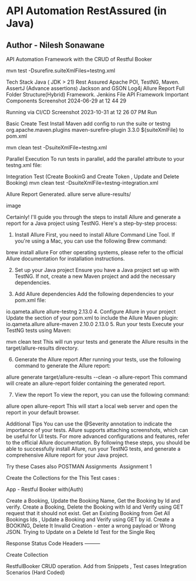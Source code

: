 # API Automation RestAssured (in Java)

## Author - Nilesh Sonawane

API Automation Framework with the CRUD of Restful Booker

mvn test -Dsurefire.suiteXmlFiles=testng.xml

Tech Stack
Java ( JDK > 21)
Rest Assured
Apache POI, TestNG, Maven.
AssertJ (Advance assertions)
Jackson and GSON
Log4j
Allure Report
Full Folder Structure(Hybrid) Framework.
Jenkins File
API Framework Important Components
Screenshot 2024-06-29 at 12 44 29

Running via CI/CD
Screenshot 2023-10-31 at 12 26 07 PM
Run

Basic Create Test
Install Maven
add config to run the suite or testng
<plugins>
<plugin>
<groupId>org.apache.maven.plugins</groupId>
<artifactId>maven-surefire-plugin</artifactId>
<version>3.3.0</version>
<configuration>
<suiteXmlFiles>
<suiteXmlFile>${suiteXmlFile}</suiteXmlFile>
</suiteXmlFiles>
</configuration>
</plugin>
</plugins>
</build>
to pom.xml

mvn clean test -DsuiteXmlFile=testng.xml

Parallel Execution
To run tests in parallel, add the parallel attribute to your testng.xml file:

<suite name="All Test Suite" parallel="methods" thread-count="2">

Integration Test (Create BookinG and Create Token , Update and Delete Booking)
mvn clean test -DsuiteXmlFile=testng-integration.xml

Allure Report Generated.
allure serve allure-results/

image

Certainly! I'll guide you through the steps to install Allure and generate a report for a Java project using TestNG. Here's a step-by-step process:

1. Install Allure
   First, you need to install Allure Command Line Tool. If you're using a Mac, you can use the following Brew command:

brew install allure
For other operating systems, please refer to the official Allure documentation for installation instructions.

2. Set up your Java project
   Ensure you have a Java project set up with TestNG. If not, create a new Maven project and add the necessary dependencies.

3. Add Allure dependencies
   Add the following dependencies to your pom.xml file:

<dependency>
    <groupId>io.qameta.allure</groupId>
    <artifactId>allure-testng</artifactId>
    <version>2.13.0</version>
</dependency>
4. Configure Allure in your project
Update the <build> section of your pom.xml to include the Allure Maven plugin:

<build>
    <plugins>
        <plugin>
            <groupId>io.qameta.allure</groupId>
            <artifactId>allure-maven</artifactId>
            <version>2.10.0</version>
            <configuration>
                <reportVersion>2.13.0</reportVersion>
            </configuration>
        </plugin>
    </plugins>
</build>
5. Run your tests
Execute your TestNG tests using Maven:

mvn clean test
This will run your tests and generate the Allure results in the target/allure-results directory.

6. Generate the Allure report
   After running your tests, use the following command to generate the Allure report:

allure generate target/allure-results --clean -o allure-report
This command will create an allure-report folder containing the generated report.

7. View the report
   To view the report, you can use the following command:

allure open allure-report
This will start a local web server and open the report in your default browser.

Additional Tips
You can use the @Severity annotation to indicate the importance of your tests.
Allure supports attaching screenshots, which can be useful for UI tests.
For more advanced configurations and features, refer to the official Allure documentation.
By following these steps, you should be able to successfully install Allure, run your TestNG tests, and generate a comprehensive Allure report for your Java project.

Try these Cases also
POSTMAN Assignments  Assignment 1

Create the Collections for the This Test cases :

App - Restful Booker with(Auth)

Create a Booking, Update the Booking Name, Get the Booking by Id and verify.
Create a Booking, Delete the Booking with Id and Verify using GET request that it should not exist.
Get an Existing Booking from Get All Bookings Ids , Update a Booking and Verify using GET by id.
Create a BOOKING, Delete It
Invalid Creation - enter a wrong payload or Wrong JSON.
Trying to Update on a Delete Id
Test for the Single Req

Response
Status Code
Headers
———

Create Collection

RestfulBooker CRUD operation.
Add from Snippets , Test cases
Integration Scenarios (Hard Coded)
